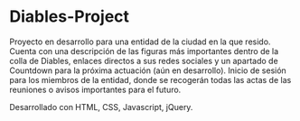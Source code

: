 # Diables-Project
Proyecto en desarrollo para una entidad de la ciudad en la que resido. 
Cuenta con una descripción de las figuras más importantes dentro de la colla de Diables, enlaces directos a sus redes sociales y un apartado de Countdown para la próxima actuación (aún en desarrollo). Inicio de sesión para los miembros de la entidad, donde se recogerán todas las actas de las reuniones o avisos importantes para el futuro. 

Desarrollado con HTML, CSS, Javascript, jQuery.

